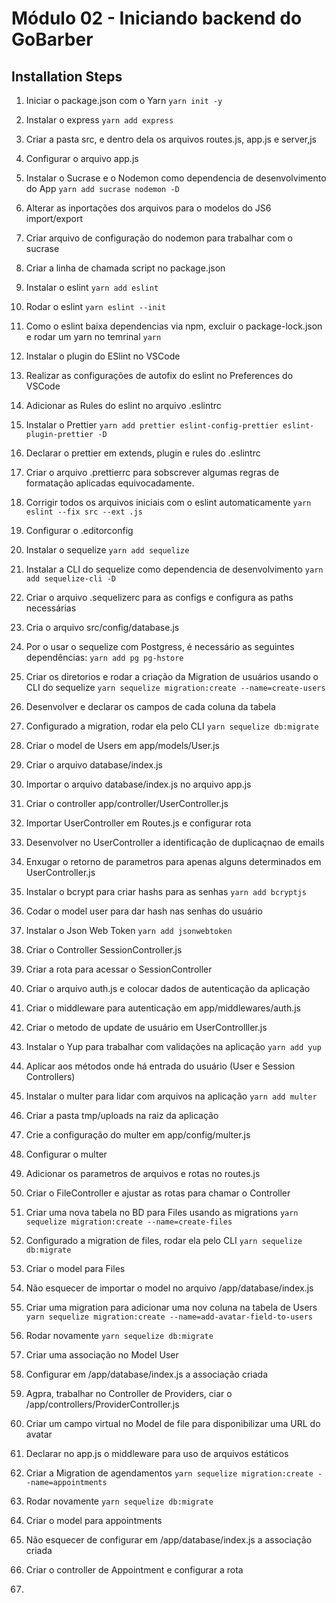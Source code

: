 # Módulo 02 - Iniciando backend do GoBarber

## Installation Steps

1. Iniciar o package.json com o Yarn
   `yarn init -y`

2. Instalar o express
   `yarn add express`

3. Criar a pasta src, e dentro dela os arquivos routes.js, app.js e server,js

4. Configurar o arquivo app.js

5. Instalar o Sucrase e o Nodemon como dependencia de desenvolvimento do App
   `yarn add sucrase nodemon -D`

6. Alterar as inportações dos arquivos para o modelos do JS6 import/export

7. Criar arquivo de configuração do nodemon para trabalhar com o sucrase

8. Criar a linha de chamada script no package.json

9. Instalar o eslint
   `yarn add eslint`

10. Rodar o eslint
    `yarn eslint --init`

11. Como o eslint baixa dependencias via npm, excluir o package-lock.json e
    rodar um yarn no temrinal
    `yarn`

12. Instalar o plugin do ESlint no VSCode

13. Realizar as configurações de autofix do eslint no Preferences do VSCode

14. Adicionar as Rules do eslint no arquivo .eslintrc

15. Instalar o Prettier
    `yarn add prettier eslint-config-prettier eslint-plugin-prettier -D`

16. Declarar o prettier em extends, plugin e rules do .eslintrc

17. Criar o arquivo .prettierrc para sobscrever algumas regras de formatação
    aplicadas equivocadamente.

18. Corrigir todos os arquivos iniciais com o eslint automaticamente
    `yarn eslint --fix src --ext .js`

19. Configurar o .editorconfig

20. Instalar o sequelize
    `yarn add sequelize`

21. Instalar a CLI do sequelize como dependencia de desenvolvimento
    `yarn add sequelize-cli -D`

22. Criar o arquivo .sequelizerc para as configs e configura as paths necessárias

23. Cria o arquivo src/config/database.js

24. Por o usar o sequelize com Postgress, é necessário as seguintes dependências:
    `yarn add pg pg-hstore`

25. Criar os diretorios e rodar a criação da Migration de usuários usando o
    CLI do sequelize
    `yarn sequelize migration:create --name=create-users`

26. Desenvolver e declarar os campos de cada coluna da tabela

27. Configurado a migration, rodar ela pelo CLI
    `yarn sequelize db:migrate`

28. Criar o model de Users em app/models/User.js

29. Criar o arquivo database/index.js

30. Importar o arquivo database/index.js no arquivo app.js

31. Criar o controller app/controller/UserController.js

32. Importar UserController em Routes.js e configurar rota

33. Desenvolver no UserController a identificação de duplicaçnao de emails

34. Enxugar o retorno de parametros para apenas alguns determinados em UserController.js

35. Instalar o bcrypt para criar hashs para as senhas
    `yarn add bcryptjs`

36. Codar o model user para dar hash nas senhas do usuário

37. Instalar o Json Web Token
    `yarn add jsonwebtoken`

38. Criar o Controller SessionController.js

39. Criar a rota para acessar o SessionController

40. Criar o arquivo auth.js e colocar dados de autenticação da aplicação

41. Criar o middleware para autenticação em app/middlewares/auth.js

42. Criar o metodo de update de usuário em UserControlller.js

43. Instalar o Yup para trabalhar com validações na aplicação
    `yarn add yup`

44. Aplicar aos métodos onde há entrada do usuário (User e Session Controllers)

45. Instalar o multer para lidar com arquivos na aplicação
    `yarn add multer`

46. Criar a pasta tmp/uploads na raiz da aplicação

47. Crie a configuração do multer em app/config/multer.js

48. Configurar o multer

49. Adicionar os parametros de arquivos e rotas no routes.js

50. Criar o FileController e ajustar as rotas para chamar o Controller

51. Criar uma nova tabela no BD para Files usando as migrations
    `yarn sequelize migration:create --name=create-files`

52. Configurado a migration de files, rodar ela pelo CLI
    `yarn sequelize db:migrate`

53. Criar o model para Files

54. Não esquecer de importar o model no arquivo /app/database/index.js

55. Criar uma migration para adicionar uma nov coluna na tabela de Users
    `yarn sequelize migration:create --name=add-avatar-field-to-users`

56. Rodar novamente
    `yarn sequelize db:migrate`

57. Criar uma associação no Model User

58. Configurar em /app/database/index.js a associação criada

59. Agpra, trabalhar no Controller de Providers, ciar o /app/controllers/ProviderController.js

60. Criar um campo virtual no Model de file para disponibilizar uma URL do avatar

61. Declarar no app.js o middleware para uso de arquivos estáticos

62. Criar a Migration de agendamentos
    `yarn sequelize migration:create --name=appointments`

63. Rodar novamente
    `yarn sequelize db:migrate`

64. Criar o model para appointments

65. Não esquecer de configurar em /app/database/index.js a associação criada

66. Criar o controller de Appointment e configurar a rota

67.
